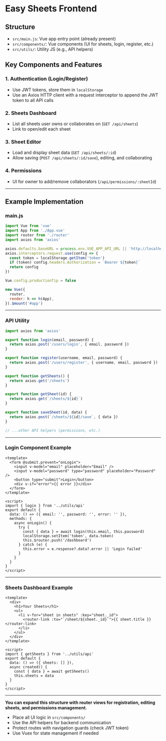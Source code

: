 # Easy Sheets Frontend

## Structure
- `src/main.js`: Vue app entry point (already present)
- `src/components/`: Vue components (UI for sheets, login, register, etc.)
- `src/utils/`: Utility JS (e.g., API helpers)

## Key Components and Features

### 1. Authentication (Login/Register)
- Use JWT tokens, store them in `localStorage`
- Use an Axios HTTP client with a request interceptor to append the JWT token to all API calls

### 2. Sheets Dashboard
- List all sheets user owns or collaborates on (`GET /api/sheets`)
- Link to open/edit each sheet

### 3. Sheet Editor
- Load and display sheet data (`GET /api/sheets/:id`)
- Allow saving (`POST /api/sheets/:id/save`), editing, and collaborating

### 4. Permissions
- UI for owner to add/remove collaborators (`/api/permissions/:sheetId`)

---

## Example Implementation

### main.js
```javascript name=frontend/src/main.js url=https://github.com/chandansripathi/easy-sheets/blob/main/frontend/src/main.js
import Vue from 'vue'
import App from './App.vue'
import router from './router'
import axios from 'axios'

axios.defaults.baseURL = process.env.VUE_APP_API_URL || 'http://localhost:8080/api'
axios.interceptors.request.use(config => {
  const token = localStorage.getItem('token')
  if (token) config.headers.Authorization = `Bearer ${token}`
  return config
})

Vue.config.productionTip = false

new Vue({
  router,
  render: h => h(App),
}).$mount('#app')
```

---

### API Utility
```javascript name=frontend/src/utils/api.js
import axios from 'axios'

export function login(email, password) {
  return axios.post('/users/login', { email, password })
}

export function register(username, email, password) {
  return axios.post('/users/register', { username, email, password })
}

export function getSheets() {
  return axios.get('/sheets')
}

export function getSheet(id) {
  return axios.get(`/sheets/${id}`)
}

export function saveSheet(id, data) {
  return axios.post(`/sheets/${id}/save`, { data })
}

// ...other API helpers (permissions, etc.)
```

---

### Login Component Example
```vue name=frontend/src/components/Login.vue
<template>
  <form @submit.prevent="onLogin">
    <input v-model="email" placeholder="Email" />
    <input v-model="password" type="password" placeholder="Password" />
    <button type="submit">Login</button>
    <div v-if="error">{{ error }}</div>
  </form>
</template>

<script>
import { login } from '../utils/api'
export default {
  data: () => ({ email: '', password: '', error: '' }),
  methods: {
    async onLogin() {
      try {
        const { data } = await login(this.email, this.password)
        localStorage.setItem('token', data.token)
        this.$router.push('/dashboard')
      } catch (e) {
        this.error = e.response?.data?.error || 'Login failed'
      }
    }
  }
}
</script>
```

---

### Sheets Dashboard Example
```vue name=frontend/src/components/SheetsDashboard.vue
<template>
  <div>
    <h1>Your Sheets</h1>
    <ul>
      <li v-for="sheet in sheets" :key="sheet._id">
        <router-link :to="`/sheet/${sheet._id}`">{{ sheet.title }}</router-link>
      </li>
    </ul>
  </div>
</template>

<script>
import { getSheets } from '../utils/api'
export default {
  data: () => ({ sheets: [] }),
  async created() {
    const { data } = await getSheets()
    this.sheets = data
  }
}
</script>
```

---

**You can expand this structure with router views for registration, editing sheets, and permissions management.**

- Place all UI logic in `src/components/`
- Use the API helpers for backend communication
- Protect routes with navigation guards (check JWT token)
- Use Vuex for state management if needed